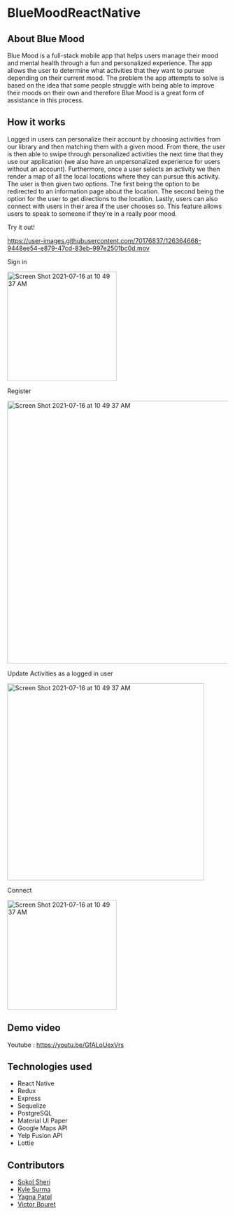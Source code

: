 # BlueMoodReactNative

## About Blue Mood

Blue Mood is a full-stack mobile app that helps users manage their mood and mental health through a fun and personalized experience. The app allows the user to determine what activities that they want to pursue depending on their current mood. The problem the app attempts to solve is based on the idea that some people struggle with being able to improve their moods on their own and therefore Blue Mood is a great form of assistance in this process.

## How it works

Logged in users can personalize their account by choosing activities from our library and then matching them with a given mood. From there, the user is then able to swipe through personalized activities the next time that they use our application (we also have an unpersonalized experience for users without an account). Furthermore, once a user selects an activity we then render a map of all the local locations where they can pursue this activity. The user is then given two options. The first being the option to be redirected to an information page about the location. The second being the option for the user to get directions to the location. Lastly, users can also connect with users in their area if the user chooses so. This feature allows users to speak to someone if they’re in a really poor mood.

Try it out!

https://user-images.githubusercontent.com/70176837/126364668-9448ee54-e879-47cd-83eb-997e2501bc0d.mov

Sign in

<img width="250" alt="Screen Shot 2021-07-16 at 10 49 37 AM" src="https://user-images.githubusercontent.com/70176837/126372919-789bcb76-1836-4d52-b470-1459c7894f48.png">

Register

<img width="600" alt="Screen Shot 2021-07-16 at 10 49 37 AM" src="https://user-images.githubusercontent.com/70176837/126520856-2c84071c-6e45-413b-97e4-48f8359fa3d0.png">

Update Activities as a logged in user

<img width="450" alt="Screen Shot 2021-07-16 at 10 49 37 AM" src="https://user-images.githubusercontent.com/70176837/126521023-7bd9df68-db6a-4cdb-85c4-935ff359252c.png">

Connect

<img width="250" alt="Screen Shot 2021-07-16 at 10 49 37 AM" src="https://user-images.githubusercontent.com/70176837/126521265-709a1df0-06bc-480c-805e-0ed419cad1d1.jpg">

## Demo video

Youtube : https://youtu.be/GfALoUexVrs

## Technologies used

- React Native
- Redux
- Express
- Sequelize
- PostgreSQL
- Material UI Paper
- Google Maps API
- Yelp Fusion API
- Lottie

## Contributors

- [Sokol Sheri](https://github.com/SokolSheri)
- [Kyle Surma](https://github.com/kylesurma)
- [Yagna Patel](https://github.com/yagna11)
- [Victor Bouret](https://github.com/Vicbouret)
